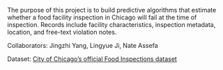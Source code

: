 The purpose of this project is to build predictive algorithms that estimate whether a food facility inspection in Chicago will fail at the time of inspection. Records include facility characteristics, inspection metadata, location, and free-text violation notes.

Collaborators: Jingzhi Yang, Lingyue Ji, Nate Assefa

Dataset: [City of Chicago’s official Food Inspections dataset]([https://www.kaggle.com/datasets/mirichoi0218/insurance](https://data.cityofchicago.org/Health-Human-Services/Food-Inspections/4ijn-s7e5/data_preview))
